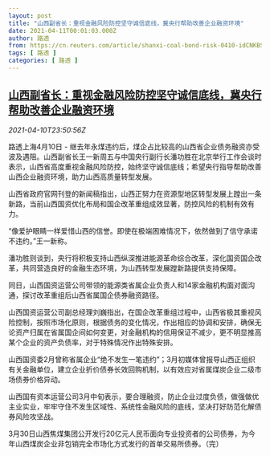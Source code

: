 ```yaml
---
layout: post
title: "山西副省长：重视金融风险防控坚守诚信底线，冀央行帮助改善企业融资环境"
date: 2021-04-11T00:01:03.000Z
author: 路透
from: https://cn.reuters.com/article/shanxi-coal-bond-risk-0410-idCNKBS2BX0LY
tags: [ 路透 ]
categories: [ 路透 ]
---
```

<!--1618099263000-->
[山西副省长：重视金融风险防控坚守诚信底线，冀央行帮助改善企业融资环境](https://cn.reuters.com/article/shanxi-coal-bond-risk-0410-idCNKBS2BX0LY)
------

<div>
<div><i>2021-04-10T23:50:56Z</i></div><p>路透上海4月10日 - 继去年永煤违约后，煤企占比较高的山西省企业债务融资亦受波及遇阻。山西副省长王一新周五与中国央行副行长潘功胜在北京举行工作会谈时表示，山西省高度重视金融风险防控，始终坚守诚信底线；希望央行指导帮助改善山西企业融资环境，助力山西高质量转型发展。</p><p>山西省政府官网刊登的新闻稿指出，山西正努力在资源型地区转型发展上蹚出一条新路，当前山西国资优化布局和国企改革重组成效显著，防控风险的机制有效有力。</p><p>“像爱护眼睛一样爱惜山西的信誉。即使在极端困难情况下，依然做到了信守承诺不违约。”王一新称。</p><p>潘功胜则谈到，央行将积极支持山西纵深推进能源革命综合改革，深化国资国企改革，共同营造良好的金融生态环境，为山西转型发展蹚新路提供支持保障。</p><p>同日，山西国资运营公司带领的能源类省属企业负责人和14家金融机构面对面沟通，探讨改革重组后山西省属国企债券融资路径。</p><p>山西国资运营公司副总经理刘巍指出，在国企改革重组过程中，山西省极其重视风险控制，按照市场化原则，根据债务的变化情况，作出相应的协调和安排，确保无论资产归属在省属国企间如何变更，对金融机构的信用保证不减少，更不明显推高某个企业的资产负债率，对于特殊情况作出特殊安排。</p><p>山西国资委2月曾称省属企业“绝不发生一笔违约”；3月初媒体曾报导山西正组织有关金融单位，建立企业折价债券长效回购机制，以有效应对省属煤炭企业二级市场债券价格异动。</p><p>山西国有资本运营公司3月中旬表示，要合理融资，防止企业过度负债，做强做优主业实业，牢牢守住不发生区域性、系统性金融风险的底线，坚决打好防范化解债券风险攻坚战。</p><p>3月30日山西焦煤集团公开发行20亿元人民币面向专业投资者的公司债券，为今年山西煤炭企业非包销完全市场化方式发行的首单交易所债券。（完）</p>
</div>
